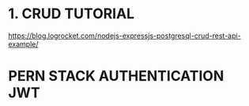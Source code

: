# 1. CRUD TUTORIAL

<https://blog.logrocket.com/nodejs-expressjs-postgresql-crud-rest-api-example/>

# PERN STACK AUTHENTICATION JWT
